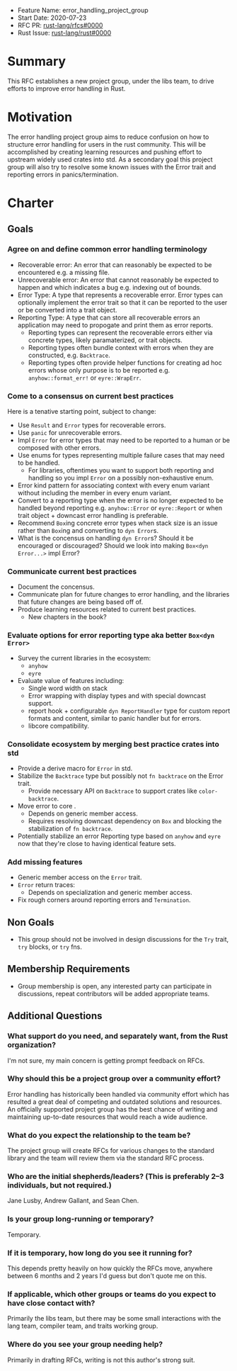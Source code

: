 - Feature Name: error_handling_project_group
- Start Date: 2020-07-23
- RFC PR: [rust-lang/rfcs#0000](https://github.com/rust-lang/rfcs/pull/0000)
- Rust Issue: [rust-lang/rust#0000](https://github.com/rust-lang/rust/issues/0000)

# Summary
[summary]: #summary

This RFC establishes a new project group, under the libs team, to drive efforts to improve error handling in Rust.

# Motivation
[motivation]: #motivation

The error handling project group aims to reduce confusion on how to structure error handling for users in the rust community. This will be accomplished by creating learning resources and pushing effort to upstream widely used crates into std. As a secondary goal this project group will also try to resolve some known issues with the Error trait and reporting errors in panics/termination.

# Charter
[charter]: #charter

## Goals

### Agree on and define common error handling terminology

- Recoverable error: An error that can reasonably be expected to be encountered e.g. a missing file.
- Unrecoverable error: An error that cannot reasonably be expected to happen and which indicates a bug e.g. indexing out of bounds.
- Error Type: A type that represents a recoverable error. Error types can optionally implement the error trait so that it can be reported to the user or be converted into a trait object.
- Reporting Type: A type that can store all recoverable errors an application may need to propogate and print them as error reports.
    - Reporting types can represent the recoverable errors either via concrete types, likely paramaterized, or trait objects.
    - Reporting types often bundle context with errors when they are constructed, e.g. `Backtrace`.
    - Reporting types often provide helper functions for creating ad hoc errors whose only purpose is to be reported e.g. `anyhow::format_err!` or `eyre::WrapErr`.

### Come to a consensus on current best practices

Here is a tenative starting point, subject to change:

- Use `Result` and `Error` types for recoverable errors.
- Use `panic` for unrecoverable errors.
- Impl `Error` for error types that may need to be reported to a human or be composed with other errors.
- Use enums for types representing multiple failure cases that may need to be handled.
    - For libraries, oftentimes you want to support both reporting and handling so you impl `Error` on a possibly non-exhaustive enum.
- Error kind pattern for associating context with every enum variant without including the member in every enum variant.
- Convert to a reporting type when the error is no longer expected to be handled beyond reporting e.g. `anyhow::Error` or `eyre::Report` or when trait object + downcast error handling is preferable.
- Recommend `Box`ing concrete error types when stack size is an issue rather than `Box`ing and converting to `dyn Error`s.
- What is the concensus on handling `dyn Error`s? Should it be encouraged or discouraged? Should we look into making `Box<dyn Error...>` impl Error?


### Communicate current best practices

- Document the concensus.
- Communicate plan for future changes to error handling, and the libraries that future changes are being based off of.
- Produce learning resources related to current best practices.
    - New chapters in the book?

### Evaluate options for error reporting type aka better `Box<dyn Error>`

- Survey the current libraries in the ecosystem:
    - `anyhow`
    - `eyre`
- Evaluate value of features including:
    - Single word width on stack
    - Error wrapping with display types and with special downcast support.
    - report hook + configurable `dyn ReportHandler` type for custom report formats and content, similar to panic handler but for errors.
    - libcore compatibility.

### Consolidate ecosystem by merging best practice crates into std

- Provide a derive macro for `Error` in std.
- Stabilize the `Backtrace` type but possibly not `fn backtrace` on the Error trait.
    - Provide necessary API on `Backtrace` to support crates like `color-backtrace`.
- Move error to core .
    - Depends on generic member access.
    - Requires resolving downcast dependency on `Box` and blocking the stabilization of `fn backtrace`.
- Potentially stabilize an error Reporting type based on `anyhow` and `eyre` now that they're close to having identical feature sets.

### Add missing features

- Generic member access on the `Error` trait.
- `Error` return traces:
    - Depends on specialization and generic member access.
- Fix rough corners around reporting errors and `Termination`.

## Non Goals

- This group should not be involved in design discussions for the `Try` trait, `try` blocks, or `try` fns.

## Membership Requirements

- Group membership is open, any interested party can participate in discussions, repeat contributors will be added appropriate teams.

## Additional Questions

### What support do you need, and separately want, from the Rust organization?

I'm not sure, my main concern is getting prompt feedback on RFCs.

### Why should this be a project group over a community effort?

Error handling has historically been handled via community effort which has resulted a great deal of competing and outdated solutions and resources. An officially supported project group has the best chance of writing and maintaining up-to-date resources that would reach a wide audience.

### What do you expect the relationship to the team be?

The project group will create RFCs for various changes to the standard library and the team will review them via the standard RFC process.

### Who are the initial shepherds/leaders? (This is preferably 2–3 individuals, but not required.)

Jane Lusby, Andrew Gallant, and Sean Chen.

### Is your group long-running or temporary?

Temporary.

### If it is temporary, how long do you see it running for?

This depends pretty heavily on how quickly the RFCs move, anywhere between 6 months and 2 years I'd guess but don't quote me on this.

### If applicable, which other groups or teams do you expect to have close contact with?

Primarily the libs team, but there may be some small interactions with the lang team, compiler team, and traits working group.

### Where do you see your group needing help?

Primarily in drafting RFCs, writing is not this author's strong suit.